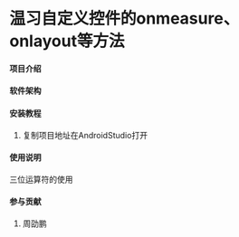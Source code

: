# 温习自定义控件的onmeasure、onlayout等方法

#### 项目介绍

#### 软件架构



#### 安装教程

1. 复制项目地址在AndroidStudio打开


#### 使用说明

三位运算符的使用

#### 参与贡献

1. 周劭鹏

